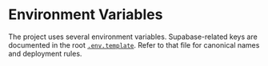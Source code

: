 # Environment Variables

The project uses several environment variables. Supabase-related keys are
documented in the root [`.env.template`](../.env.template). Refer to that file
for canonical names and deployment rules.
